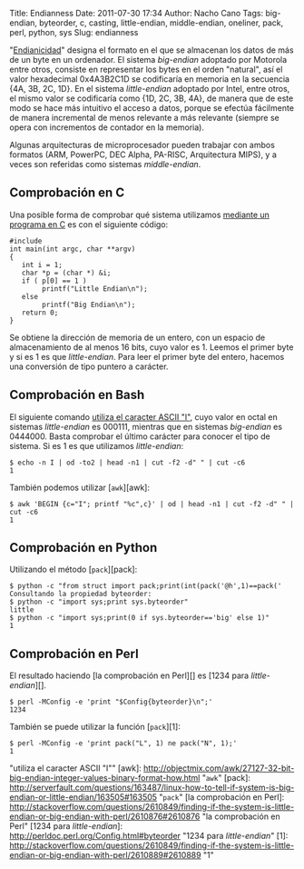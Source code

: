 Title: Endianness
Date: 2011-07-30 17:34
Author: Nacho Cano
Tags: big-endian, byteorder, c, casting, little-endian, middle-endian, oneliner, pack, perl, python, sys
Slug: endianness

"[Endianicidad][]" designa el formato en el que se almacenan los datos
de más de un byte en un ordenador. El sistema _big-endian_ adoptado por
Motorola entre otros, consiste en representar los bytes en el orden
"natural", así el valor hexadecimal 0x4A3B2C1D se codificaría en memoria
en la secuencia {4A, 3B, 2C, 1D}. En el sistema _little-endian_ adoptado
por Intel, entre otros, el mismo valor se codificaría como {1D, 2C, 3B,
4A}, de manera que de este modo se hace más intuitivo el acceso a datos,
porque se efectúa fácilmente de manera incremental de menos relevante a
más relevante (siempre se opera con incrementos de contador en la
memoria).

Algunas arquitecturas de microprocesador pueden trabajar con ambos
formatos (ARM, PowerPC, DEC Alpha, PA-RISC, Arquitectura MIPS), y a
veces son referidas como sistemas _middle-endian_.


Comprobación en C
-----------------

Una posible forma de comprobar qué sistema utilizamos [mediante un
programa en C][] es con el siguiente código:

    #include
    int main(int argc, char **argv)
    {
       int i = 1;
       char *p = (char *) &i;
       if ( p[0] == 1 )
            printf("Little Endian\n");
       else
            printf("Big Endian\n");
       return 0;
    }

Se obtiene la dirección de memoria de un entero, con un espacio de
almacenamiento de al menos 16 bits, cuyo valor es 1. Leemos el primer
byte y si es 1 es que _little-endian_. Para leer el primer byte del
entero, hacemos una conversión de tipo puntero a carácter.

Comprobación en Bash
--------------------

El siguiente comando [utiliza el caracter ASCII "I"][], cuyo valor en
octal en sistemas _little-endian_ es 000111, mientras que en sistemas
_big-endian_ es 0444000. Basta comprobar el último carácter para conocer
el tipo de sistema. Si es 1 es que utilizamos _little-endian_:

    $ echo -n I | od -to2 | head -n1 | cut -f2 -d" " | cut -c6
    1

También podemos utilizar [`awk`][awk]:

    $ awk 'BEGIN {c="I"; printf "%c",c}' | od | head -n1 | cut -f2 -d" " | cut -c6
    1

Comprobación en Python
----------------------

Utilizando el método [`pack`][pack]:

    $ python -c "from struct import pack;print(int(pack('@h',1)==pack('
    Consultando la propiedad byteorder:
    $ python -c "import sys;print sys.byteorder"
    little
    $ python -c "import sys;print(0 if sys.byteorder=='big' else 1)"
    1

Comprobación en Perl
--------------------

El resultado haciendo [la comprobación en Perl][] es [1234 para
_little-endian_][].

    $ perl -MConfig -e 'print "$Config{byteorder}\n";'
    1234

También se puede utilizar la función [`pack`][1]:

    $ perl -MConfig -e 'print pack("L", 1) ne pack("N", 1);'
    1


  [Endianicidad]: http://secure.wikimedia.org/wikipedia/es/wiki/Endianness
    "Endianicidad"
  [mediante un programa en C]: http://secure.wikimedia.org/wikipedia/es/wiki/Endianness#Ejemplo
    "mediante un programa en C"
  [utiliza el caracter ASCII "I"]: http://serverfault.com/questions/163487/linux-how-to-tell-if-system-is-big-endian-or-little-endian/163493#163493
    "utiliza el caracter ASCII "I""
  [awk]: http://objectmix.com/awk/27127-32-bit-big-endian-integer-values-binary-format-how.html
    "`awk`"
  [pack]: http://serverfault.com/questions/163487/linux-how-to-tell-if-system-is-big-endian-or-little-endian/163505#163505
    "`pack`"
  [la comprobación en Perl]: http://stackoverflow.com/questions/2610849/finding-if-the-system-is-little-endian-or-big-endian-with-perl/2610876#2610876
    "la comprobación en Perl"
  [1234 para _little-endian_]: http://perldoc.perl.org/Config.html#byteorder
    "1234 para _little-endian_"
  [1]: http://stackoverflow.com/questions/2610849/finding-if-the-system-is-little-endian-or-big-endian-with-perl/2610889#2610889
    "1"
